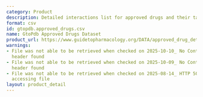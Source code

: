 ```yaml
---
category: Product
description: Detailed interactions list for approved drugs and their targets
format: csv
id: gtopdb.approved_drugs.csv
name: GtoPdb Approved Drugs Dataset
product_url: https://www.guidetopharmacology.org/DATA/approved_drug_detailed_interactions.csv
warnings:
- File was not able to be retrieved when checked on 2025-10-10_ No Content-Length
  header found
- File was not able to be retrieved when checked on 2025-10-09_ No Content-Length
  header found
- File was not able to be retrieved when checked on 2025-08-14_ HTTP 503 error when
  accessing file
layout: product_detail
---
```

